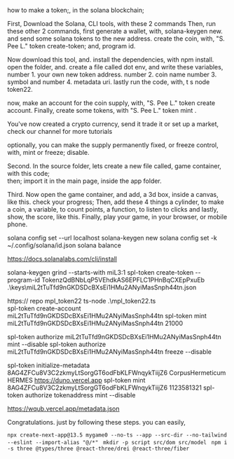 how to make a token;, in the solana blockchain;

First, Download the Solana, CLI tools, with these 2 commands
Then, run these other 2 commands, first
generate a wallet, with, solana-keygen new. and send some solana tokens to the new address.
create the coin, with,  "S. Pee L." token create-token; and, program id.

Now download this tool, and.
install the dependencies, with  npm install.
open the folder, and.
create a file called dot env, and write these variables,
number 1. your own new token address.
number 2. coin name
number 3. symbol
and number 4. metadata uri.
lastly run the code,  with, t s node token22.

now, make an account for the coin supply, with,  "S. Pee L." token create account.
Finally, create some tokens, with  "S. Pee L." token mint .

You've now created a crypto currency, send it trade it or set up a market, check our channel for more tutorials






optionally, you can make the supply permanently fixed, or freeze control, with, mint or freeze; disable.














Second. 
In the source folder, lets create a new file called, game container, with this code;  
then; import it in the main page, inside the app folder.

Third.
Now open the game container, and add, a 3d box, inside a canvas, like this. 
check your progress;
Then, add these 4 things
a cylinder, to make a coin,
a variable, to count points,
a function, to listen to clicks
and lastly, show, the score, like this.
Finally, play your game, in your browser, or mobile phone.




solana config set --url localhost
solana-keygen new
solana config set -k ~/.config/solana/id.json
solana balance


https://docs.solanalabs.com/cli/install

solana-keygen grind --starts-with miL3:1
spl-token create-token --program-id TokenzQdBNbLqP5VEhdkAS6EPFLC1PHnBqCXEpPxuEb .\keys\miL2tTuTfd9nGKDSDcBXsEi1HMu2ANyiMasSnph44tn.json

https:// repo mpl_token22
ts-node .\mpl_token22.ts                                         
spl-token create-account miL2tTuTfd9nGKDSDcBXsEi1HMu2ANyiMasSnph44tn
spl-token mint miL2tTuTfd9nGKDSDcBXsEi1HMu2ANyiMasSnph44tn 21000

spl-token authorize miL2tTuTfd9nGKDSDcBXsEi1HMu2ANyiMasSnph44tn mint --disable
spl-token authorize miL2tTuTfd9nGKDSDcBXsEi1HMu2ANyiMasSnph44tn freeze --disable









spl-token initialize-metadata 8AG4ZFCu8V3C2zkmyLtSorgGT6odFbKLFWnqykTiijZ6 CorpusHermeticum HERMES https://duno.vercel.app
spl-token mint 8AG4ZFCu8V3C2zkmyLtSorgGT6odFbKLFWnqykTiijZ6 1123581321
spl-token authorize tokenaddress mint --disable


https://wqub.vercel.app/metadata.json


























Congratulations. just by following these steps. you can easily,



``` npx create-next-app@13.5 mygame0 --no-ts --app --src-dir --no-tailwind --eslint --import-alias "@/*" ```
``` mkdir -p script src/dom src/model```
``` npm i -s three @types/three @react-three/drei @react-three/fiber```
